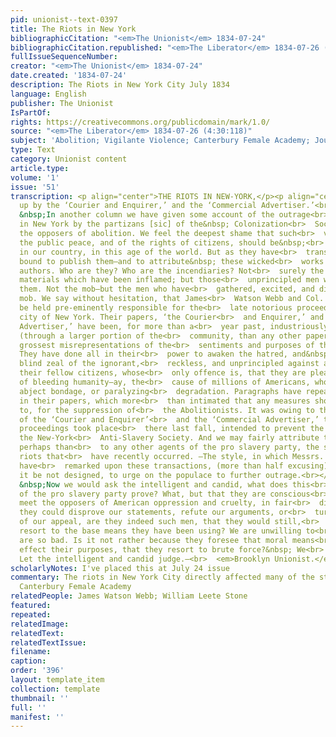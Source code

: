 ```yaml
---
pid: unionist--text-0397
title: The Riots in New York
bibliographicCitation: "<em>The Unionist</em> 1834-07-24"
bibliographicCitation.republished: "<em>The Liberator</em> 1834-07-26 (4:30:118)"
fullIssueSequenceNumber: 
creator: "<em>The Unionist</em> 1834-07-24"
date.created: '1834-07-24'
description: The Riots in New York City July 1834
language: English
publisher: The Unionist
IsPartOf: 
rights: https://creativecommons.org/publicdomain/mark/1.0/
source: "<em>The Liberator</em> 1834-07-26 (4:30:118)"
subject: 'Abolition; Vigilante Violence; Canterbury Female Academy; Journalistic Debate '
type: Text
category: Unionist content
article.type: 
volume: '1'
issue: '51'
transcription: <p align="center">THE RIOTS IN NEW-YORK,</p><p align="center">  <em>    Gotten
  up by the ‘Courier and Enquirer,’ and the ‘Commercial Advertiser.’<br>  </em></p><p>  &nbsp;
  &nbsp;In another column we have given some account of the outrage<br>  committed
  in New York by the partizans [sic] of the&nbsp; Colonization<br>  Society,* and
  the opposers of abolition. We feel the deepest shame that such<br>  violations of
  the public peace, and of the rights of citizens, should be&nbsp;<br>  perpetrated
  in our country, in this age of the world. But as they have<br>  transpired, we are
  bound to publish them—and to attribute&nbsp; these wicked<br>  works to their real
  authors. Who are they? Who are the incendiaries? Not<br>  surely the combustible
  materials which have been inflamed; but those<br>  unprincipled men who have inflamed
  them. Not the mob—but the men who have<br>  gathered, excited, and directed the
  mob. We say without hesitation, that James<br>  Watson Webb and Col. Stone should
  be held pre-eminently responsible for the<br>  late notorious proceedings in the
  city of New York. Their papers, ‘the Courier<br>  and Enquirer,’ and the ‘Commercial
  Advertiser,’ have been, for more than a<br>  year past, industriously circulating
  (through a larger portion of the<br>  community, than any other paper could,) the
  grossest misrepresentations of the<br>  sentiments and purposes of the Abolitionists.
  They have done all in their<br>  power to awaken the hatred, and&nbsp; direct the
  blind zeal of the ignorant,<br>  reckless, and unprincipled against a portion of
  their fellow citizens, whose<br>  only offence is, that they are pleading the cause
  of bleeding humanity—ay, the<br>  cause of millions of Americans, who are held in
  abject bondage, or paralyzing<br>  degradation. Paragraphs have repeatedly appeared
  in their papers, which more<br>  than intimated that any measures should be resorted
  to, for the suppression of<br>  the Abolitionists. It was owing to the exertions
  of the ‘Courier and Enquirer’<br>  and the ‘Commercial Advertiser,’ that the disgraceful
  proceedings took place<br>  there last fall, intended to prevent the formation of
  the New-York<br>  Anti-Slavery Society. And we may fairly attribute to them, more
  perhaps than<br>  to any other agents of the pro slavery party, the succession of
  riots that<br>  have recently occurred. —The style, in which Messrs. Webb and Stone
  have<br>  remarked upon these transactions, (more than half excusing) is&nbsp; adapted,<br>  if
  it be not designed, to urge on the populace to further outrage.<br></p><p>  &nbsp;
  &nbsp;Now we would ask the intelligent and candid, what does this<br>  procedure
  of the pro slavery party prove? What, but that they are conscious<br>  they cannot
  meet the opposers of American oppression and cruelty, in fair<br>  discussion!—If
  they could disprove our statements, refute our arguments, or<br>  turn the point
  of our appeal, are they indeed such men, that they would still,<br>  of choice,
  resort to the base means they have been using? We are unwilling to<br>  think they
  are so bad. Is it not rather because they foresee that moral means<br>  can never
  effect their purposes, that they resort to brute force?&nbsp; We<br>  think so.
  Let the intelligent and candid judge.—<br>  <em>Brooklyn Unionist.</em></p><p align="center"></p>
scholarlyNotes: I've placed this at July 24 issue
commentary: The riots in New York City directly affected many of the students at the
  Canterbury Female Academy
relatedPeople: James Watson Webb; William Leete Stone
featured: 
repeated: 
relatedImage: 
relatedText: 
relatedTextIssue: 
filename: 
caption: 
order: '396'
layout: template_item
collection: template
thumbnail: ''
full: ''
manifest: ''
---
```

